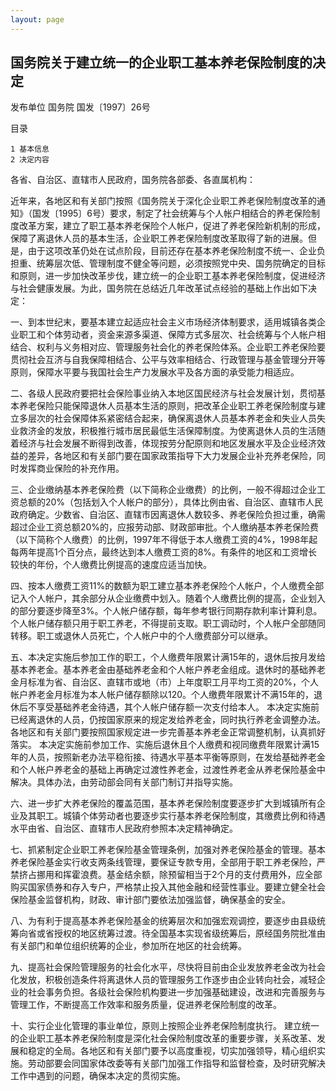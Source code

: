 ```yaml
---
layout: page
---
```


## 国务院关于建立统一的企业职工基本养老保险制度的决定


发布单位
    国务院 
    国发〔1997〕26号 

目录

    1 基本信息
    2 决定内容

各省、自治区、直辖市人民政府，国务院各部委、各直属机构：

近年来，各地区和有关部门按照《国务院关于深化企业职工养老保险制度改革的通知》（国发〔1995〕6号）要求，制定了社会统筹与个人帐户相结合的养老保险制度改革方案，建立了职工基本养老保险个人帐户，促进了养老保险新机制的形成，保障了离退休人员的基本生活，企业职工养老保险制度改革取得了新的进展。但是，由于这项改革仍处在试点阶段，目前还存在基本养老保险制度不统一、企业负担重、统筹层次低、管理制度不健全等问题，必须按照党中央、国务院确定的目标和原则，进一步加快改革步伐，建立统一的企业职工基本养老保险制度，促进经济与社会健康发展。为此，国务院在总结近几年改革试点经验的基础上作出如下决定：

一、到本世纪末，要基本建立起适应社会主义市场经济体制要求，适用城镇各类企业职工和个体劳动者，资金来源多渠道、保障方式多层次、社会统筹与个人帐户相结合、权利与义务相对应、管理服务社会化的养老保险体系。企业职工养老保险要贯彻社会互济与自我保障相结合、公平与效率相结合、行政管理与基金管理分开等原则，保障水平要与我国社会生产力发展水平及各方面的承受能力相适应。

二、各级人民政府要把社会保险事业纳入本地区国民经济与社会发展计划，贯彻基本养老保险只能保障退休人员基本生活的原则，把改革企业职工养老保险制度与建立多层次的社会保障体系紧密结合起来，确保离退休人员基本养老金和失业人员失业救济金的发放，积极推行城市居民最低生活保障制度。为使离退休人员的生活随着经济与社会发展不断得到改善，体现按劳分配原则和地区发展水平及企业经济效益的差异，各地区和有关部门要在国家政策指导下大力发展企业补充养老保险，同时发挥商业保险的补充作用。

三、企业缴纳基本养老保险费（以下简称企业缴费）的比例，一般不得超过企业工资总额的20%（包括划入个人帐户的部分），具体比例由省、自治区、直辖市人民政府确定。少数省、自治区、直辖市因离退休人数较多、养老保险负担过重，确需超过企业工资总额20%的，应报劳动部、财政部审批。个人缴纳基本养老保险费（以下简称个人缴费）的比例，1997年不得低于本人缴费工资的4%，1998年起每两年提高1个百分点，最终达到本人缴费工资的8%。有条件的地区和工资增长较快的年份，个人缴费比例提高的速度应适当加快。

四、按本人缴费工资11%的数额为职工建立基本养老保险个人帐户，个人缴费全部记入个人帐户，其余部分从企业缴费中划入。随着个人缴费比例的提高，企业划入的部分要逐步降至3%。个人帐户储存额，每年参考银行同期存款利率计算利息。个人帐户储存额只用于职工养老，不得提前支取。职工调动时，个人帐户全部随同转移。职工或退休人员死亡，个人帐户中的个人缴费部分可以继承。

五、本决定实施后参加工作的职工，个人缴费年限累计满15年的，退休后按月发给基本养老金。基本养老金由基础养老金和个人帐户养老金组成。退休时的基础养老金月标准为省、自治区、直辖市或地（市）上年度职工月平均工资的20%，个人帐户养老金月标准为本人帐户储存额除以120。个人缴费年限累计不满15年的，退休后不享受基础养老金待遇，其个人帐户储存额一次支付给本人。
本决定实施前已经离退休的人员，仍按国家原来的规定发给养老金，同时执行养老金调整办法。各地区和有关部门要按照国家规定进一步完善基本养老金正常调整机制，认真抓好落实。
本决定实施前参加工作、实施后退休且个人缴费和视同缴费年限累计满15年的人员，按照新老办法平稳衔接、待遇水平基本平衡等原则，在发给基础养老金和个人帐户养老金的基础上再确定过渡性养老金，过渡性养老金从养老保险基金中解决。具体办法，由劳动部会同有关部门制订并指导实施。

六、进一步扩大养老保险的覆盖范围，基本养老保险制度要逐步扩大到城镇所有企业及其职工。城镇个体劳动者也要逐步实行基本养老保险制度，其缴费比例和待遇水平由省、自治区、直辖市人民政府参照本决定精神确定。

七、抓紧制定企业职工养老保险基金管理条例，加强对养老保险基金的管理。基本养老保险基金实行收支两条线管理，要保证专款专用，全部用于职工养老保险，严禁挤占挪用和挥霍浪费。基金结余额，除预留相当于2个月的支付费用外，应全部购买国家债券和存入专户，严格禁止投入其他金融和经营性事业。要建立健全社会保险基金监督机构，财政、审计部门要依法加强监督，确保基金的安全。

八、为有利于提高基本养老保险基金的统筹层次和加强宏观调控，要逐步由县级统筹向省或省授权的地区统筹过渡。待全国基本实现省级统筹后，原经国务院批准由有关部门和单位组织统筹的企业，参加所在地区的社会统筹。

九、提高社会保险管理服务的社会化水平，尽快将目前由企业发放养老金改为社会化发放，积极创造条件将离退休人员的管理服务工作逐步由企业转向社会，减轻企业的社会事务负担。各级社会保险机构要进一步加强基础建设，改进和完善服务与管理工作，不断提高工作效率和服务质量，促进养老保险制度的改革。

十、实行企业化管理的事业单位，原则上按照企业养老保险制度执行。
建立统一的企业职工基本养老保险制度是深化社会保险制度改革的重要步骤，关系改革、发展和稳定的全局。各地区和有关部门要予以高度重视，切实加强领导，精心组织实施。劳动部要会同国家体改委等有关部门加强工作指导和监督检查，及时研究解决工作中遇到的问题，确保本决定的贯彻实施。
